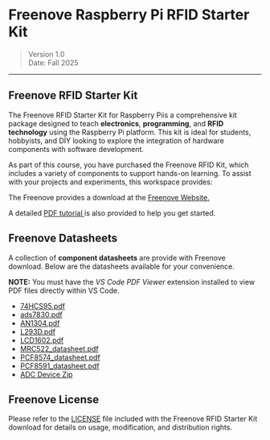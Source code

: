 # Freenove Raspberry Pi RFID Starter Kit
>Version 1.0  
>Date: Fall 2025
---
## Freenove RFID Starter Kit 

The Freenove RFID Starter Kit for Raspberry Piis a comprehensive kit package designed to teach **electronics**, **programming**, and **RFID technology** using the Raspberry Pi platform. This kit is ideal for students, hobbyists, and DIY looking to explore the integration of hardware components with software development.

As part of this course, you have purchased the Freenove RFID Kit, which includes a variety of components to support hands-on learning. To assist with your projects and experiments, this workspace provides:

The Freenove provides a download at the [Freenove Website.](https://github.com/Freenove/Freenove_RFID_Starter_Kit_for_Raspberry_Pi/archive/master.zip)

A detailed [PDF tutorial ](./Freenove/Freenove_RFID_Kit_Tutorial.pdf)is also provided to help you get started.

## Freenove Datasheets

A collection of **component datasheets** are provide with Freenove download. Below are the datasheets available for your convenience.
 
**NOTE:** You must have the *VS Code PDF Viewer* extension installed to view PDF files directly within VS Code.

- [74HCS95.pdf](./Freenove/Datasheet/74HC595.pdf)
- [ads7830.pdf](./Freenove/Datasheet/ads7830.pdf)
- [AN1304.pdf](./Freenove/Datasheet/AN1304.pdf)
- [L293D.pdf](./Freenove/Datasheet/L293D.pdf)
- [LCD1602.pdf](./Freenove/Datasheet/LCD1602.pdf)
- [MRC522_datasheet.pdf](./Freenove/Datasheet/MRC522_datasheet.pdf)
- [PCF8574_datasheet.pdf](./Freenove/Datasheet/PCF8574_datasheet.pdf)
- [PCF8591_datasheet.pdf](./Freenove/Datasheet/PCF8591_datasheet.pdf)
- [ADC Device Zip](./Freenove/Python-Libs/ADCDevice-1.0.3.tar.gz)

## Freenove License
Please refer to the [LICENSE](./Freenove/LICENSE.txt) file included with the Freenove RFID Starter Kit download for details on usage, modification, and distribution rights.

